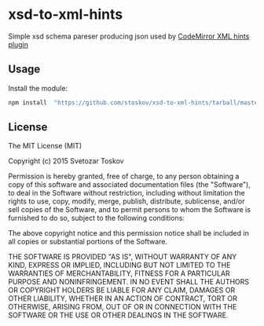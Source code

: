 # xsd-to-xml-hints

Simple xsd schema pareser producing json used by [CodeMirror XML hints plugin](https://codemirror.net/demo/xmlcomplete.html)

## Usage

Install the module:

```javascript
npm install  "https://github.com/stoskov/xsd-to-xml-hints/tarball/master"
```

## License
The MIT License (MIT)

Copyright (c) 2015 Svetozar Toskov

Permission is hereby granted, free of charge, to any person obtaining a copy
of this software and associated documentation files (the "Software"), to deal
in the Software without restriction, including without limitation the rights
to use, copy, modify, merge, publish, distribute, sublicense, and/or sell
copies of the Software, and to permit persons to whom the Software is
furnished to do so, subject to the following conditions:

The above copyright notice and this permission notice shall be included in all
copies or substantial portions of the Software.

THE SOFTWARE IS PROVIDED "AS IS", WITHOUT WARRANTY OF ANY KIND, EXPRESS OR
IMPLIED, INCLUDING BUT NOT LIMITED TO THE WARRANTIES OF MERCHANTABILITY,
FITNESS FOR A PARTICULAR PURPOSE AND NONINFRINGEMENT. IN NO EVENT SHALL THE
AUTHORS OR COPYRIGHT HOLDERS BE LIABLE FOR ANY CLAIM, DAMAGES OR OTHER
LIABILITY, WHETHER IN AN ACTION OF CONTRACT, TORT OR OTHERWISE, ARISING FROM,
OUT OF OR IN CONNECTION WITH THE SOFTWARE OR THE USE OR OTHER DEALINGS IN THE
SOFTWARE.

